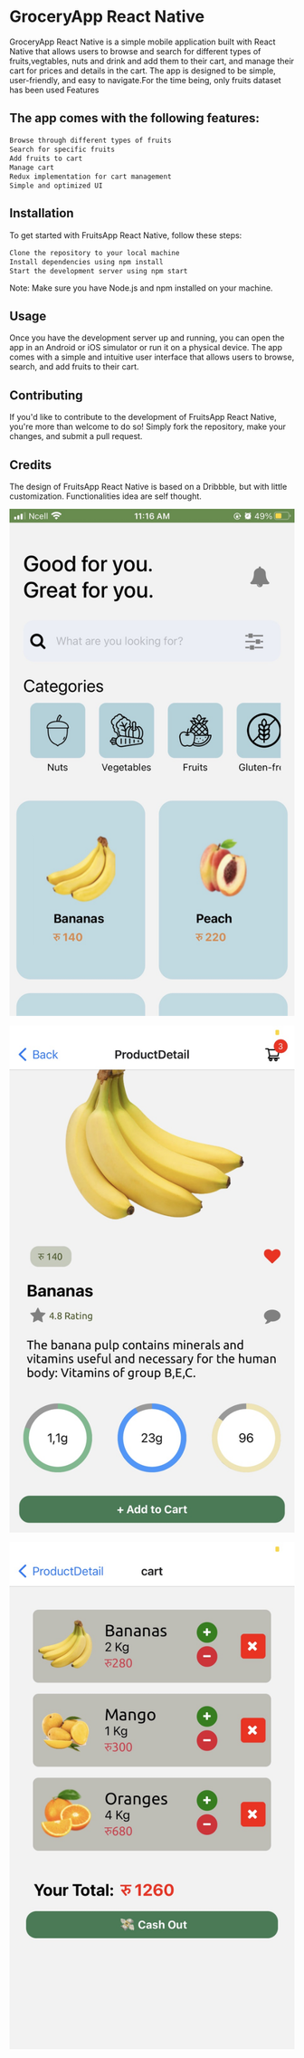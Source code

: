 <h1>GroceryApp React Native</h1>



GroceryApp React Native is a simple mobile application built with React Native that allows users to browse and search for different types of fruits,vegtables, nuts and drink and add them to their cart, and manage their cart for prices and details in the cart. The app is designed to be simple, user-friendly, and easy to navigate.For the time being, only fruits dataset has been used
Features

<h2>The app comes with the following features:</h2>

    Browse through different types of fruits
    Search for specific fruits
    Add fruits to cart
    Manage cart
    Redux implementation for cart management
    Simple and optimized UI

<h2>Installation</h2>

To get started with FruitsApp React Native, follow these steps:

    Clone the repository to your local machine
    Install dependencies using npm install
    Start the development server using npm start

Note: Make sure you have Node.js and npm installed on your machine.

<h2>Usage</h2>

Once you have the development server up and running, you can open the app in an Android or iOS simulator or run it on a physical device. The app comes with a simple and intuitive user interface that allows users to browse, search, and add fruits to their cart.

<h2>Contributing</h2>

If you'd like to contribute to the development of FruitsApp React Native, you're more than welcome to do so! Simply fork the repository, make your changes, and submit a pull request.

<h2>Credits</h2>

The design of FruitsApp React Native is based on a Dribbble, but with little customization. Functionalities idea are self thought.


![](/ui1.jpg)

![](/fui2.jpg)

![](/fui3.jpg)
